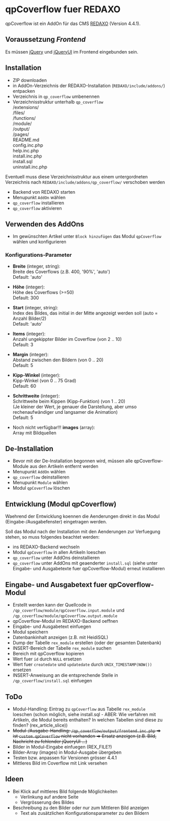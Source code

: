 [REDAXO]: http://www.redaxo.org/
[jQuery]: http://jquery.com/
[jQueryUI]: http://jqueryui.com/

# qpCoverflow fuer REDAXO

qpCoverflow ist ein AddOn für das CMS [REDAXO] (Version 4.4.1).

## Voraussetzung _Frontend_
Es müssen [jQuery] und [jQueryUI] im Frontend eingebunden sein.

## Installation
- ZIP downloaden
- in AddOn-Verzeichnis der REDAXO-Installation (`REDAXO/include/addons/`) entpacken
- Verzeichnis in `qp_coverflow` umbenennen
- Verzeichnisstruktur unterhalb `qp_coverflow`  
/extensions/  
/files/  
/functions/  
/module/  
/output/  
/pages/  
README.md  
config.inc.php  
help.inc.php  
install.inc.php  
install.sql  
uninstall.inc.php

Eventuell muss diese Verzeichnisstruktur aus einem untergordneten Verzeichnis nach `REDAXO/include/addons/qp_coverflow/` verschoben werden
- Backend von REDAXO starten
- Menupunkt `AddOn` wählen
- `qp_coverflow` installieren
- `qp_coverflow` aktivieren

## Verwenden des AddOns
- Im gewünschten Artikel unter `Block hinzufügen` das Modul `qpCoverflow` wählen und konfigurieren

### Konfigurations-Parameter
- __Breite__ (integer, string):  
	Breite des Coverflows (z.B. 400, '90%', 'auto')  
	Default: 'auto'

- __Höhe__ (integer):  
	Höhe des Coverflows (>=50)  
	Default: 300

- __Start__ (integer, string):  
	Index des Bildes, das initial in der Mitte angezeigt werden soll (auto = Anzahl Bilder/2)  
	Default: 'auto'

- __Items__ (integer):  
	Anzahl ungekippter Bilder im Coverflow (von 2 .. 10)  
	Default: 3

- __Margin__ (integer):  
	Abstand zwischen den Bildern (von 0 .. 20)  
	Default: 5

- __Kipp-Winkel__ (integer):  
	Kipp-Winkel (von 0 .. 75 Grad)  
	Default: 60

- __Schrittweite__ (integer):  
	Schrittweite beim Kippen (Kipp-Funktion) (von 1 .. 20)  
	(Je kleiner der Wert, je genauer die Darstellung, aber umso rechenaufwändiger und langsamer die Animation)  
	Default: 5

- Noch nicht verfügbar!!! __images__ (array):  
	Array mit Bildquellen

## De-Installation
- Bevor mit der De-Installation begonnen wird, müssen alle qpCoverflow-Module aus den Artikeln entfernt werden
- Menupunkt `AddOn` wählen
- `qp_coverflow` deinstallieren
- Menupunkt `Module` wählen
- Modul `qpCoverflow` löschen


## Entwicklung (Modul qpCoverflow)
Waehrend der Entwicklung koennen die Aenderungen direkt in das Modul (Eingabe-/Ausgabefenster) eingetragen werden.

Soll das Modul nach der Installation mit den Aenderungen zur Verfuegung stehen, so muss folgendes beachtet werden:
- ins REDAXO-Backend wechseln
- Modul `qpCoverflow` in allen Artikeln loeschen
- `qp_coverflow` unter AddOns deinstallieren
- `qp_coverflow` unter AddOns mit geaenderter `install.sql` (siehe unter Eingabe- und Ausgabetexte fuer qpCoverflow-Modul) erneut installieren


## Eingabe- und Ausgabetext fuer qpCoverflow-Modul

- Erstellt werden kann der Quellcode in `/qp_coverflow/module/qpCoverflow.input.module` und `/qp_coverflow/module/qpCoverflow.output.module`
- qpCoverflow-Modul im REDAXO-Backend oeffnen
- Eingabe- und Ausgabetext einfuegen
- Modul speichern
- Datenbankinhalt anzeigen (z.B. mit HeidiSQL)
- Dump der Tabelle `rex_module` erstellen (oder der gesamten Datenbank)
- INSERT-Bereich der Tabelle `rex_module` suchen
- Bereich mit qpCoverflow kopieren
- Wert fuer `id` durch `NULL` ersetzen
- Wert fuer `createdate` und `updatedate` durch `UNIX_TIMESTAMP(NOW())` ersetzen
- INSERT-Anweisung an die entsprechende Stelle in `/qp_coverflow/install.sql` einfuegen


## ToDo
- Modul-Handling: Eintrag zu `qpCoverflow` aus Tabelle `rex_module` loeschen (schon möglich, siehe install.sql - ABER: Wie verfahren mit Artikeln, die Modul bereits enthalten? In welchen Tabellen sind diese zu finden? (rex_article_slice))
- ~~Modul-/Ausgabe-Handling: `/qp_coverflow/output/frontend.inc.php` => ist `custom.qpCoverflow` nicht vorhanden => Ersatz anzeigen (z.B. Bild, Nachricht zu fehlender jQueryUI ...)~~
- Bilder in Modul-Eingabe einfuegen (REX_FILE?)
- Bilder-Array (images) in Modul-Ausgabe übergeben
- Testen bzw. anpassen für Versionen grösser 4.4.1
- Mittleres Bild im Coverflow mit Link versehen

## Ideen
- Bei Klick auf mittleres Bild folgende Möglichkeiten
  * Verlinkung auf andere Seite
  * Vergrösserung des Bildes
- Beschreibung zu den Bilder oder nur zum Mittleren Bild anzeigen
  * Text als zusätzlichen Konfigurationsparameter zu den Bildern
